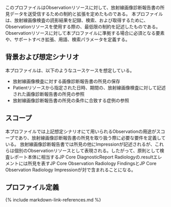 このプロファイルはObservationリソースに対して、放射線画像診断報告書の所見データを送受信するための制約と拡張を定めたものである。
本プロファイルは、放射線画像検査の読影結果を記録、検索、および取得するために、Observationリソースを使用する際の、最低限の制約を記述したものである。Observationリソースに対して本プロファイルに準拠する場合に必須となる要素や、サポートすべき拡張、用語、検索パラメータを定義する。

## 背景および想定シナリオ

本プロファイルは、以下のようなユースケースを想定している。

- 放射線画像検査に対する画像診断報告書の所見の保存
- Patientリソースから指定された日時、期間の、放射線画像検査に対して記述された画像診断報告書の所見の参照
- 放射線画像診断報告書の所見の条件に合致する症例の参照

## スコープ

本プロファイルでは上記想定シナリオにて用いられるObservationの用途がスコープであり、放射線画像診断報告書の所見を取り扱う際に必要な要件を定義している。
放射線画像診断報告書では所見の他にImpressionが記述されるが、これらは個別のObservationリソースとして表現される。したがって、原則として検査レポート本体に相当するJP Core DiagnosticReport Radiologyの.resultエレメントには所見を表すJP Core Observation Radiology FindingsとJP Core Observation Radiology Impressionが対で含まれることになる。

## プロファイル定義

{% include markdown-link-references.md %}